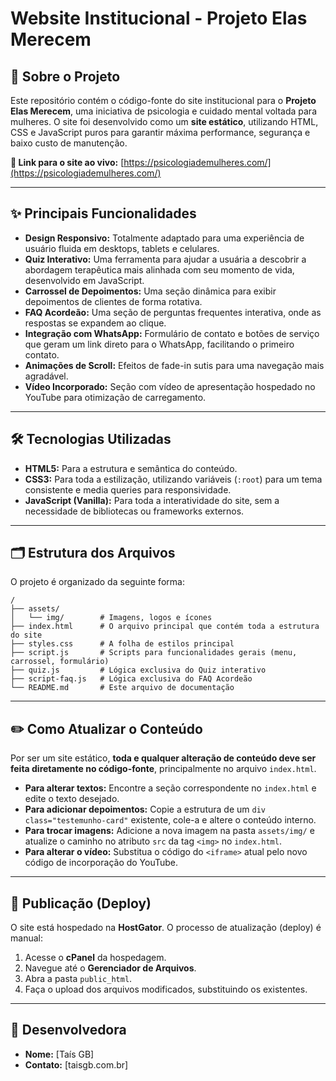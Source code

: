 # Website Institucional - Projeto Elas Merecem

## 📖 Sobre o Projeto

Este repositório contém o código-fonte do site institucional para o **Projeto Elas Merecem**, uma iniciativa de psicologia e cuidado mental voltada para mulheres. O site foi desenvolvido como um **site estático**, utilizando HTML, CSS e JavaScript puros para garantir máxima performance, segurança e baixo custo de manutenção.

**🔗 Link para o site ao vivo:** [https://psicologiademulheres.com/](https://psicologiademulheres.com/)

---

## ✨ Principais Funcionalidades

* **Design Responsivo:** Totalmente adaptado para uma experiência de usuário fluida em desktops, tablets e celulares.
* **Quiz Interativo:** Uma ferramenta para ajudar a usuária a descobrir a abordagem terapêutica mais alinhada com seu momento de vida, desenvolvido em JavaScript.
* **Carrossel de Depoimentos:** Uma seção dinâmica para exibir depoimentos de clientes de forma rotativa.
* **FAQ Acordeão:** Uma seção de perguntas frequentes interativa, onde as respostas se expandem ao clique.
* **Integração com WhatsApp:** Formulário de contato e botões de serviço que geram um link direto para o WhatsApp, facilitando o primeiro contato.
* **Animações de Scroll:** Efeitos de fade-in sutis para uma navegação mais agradável.
* **Vídeo Incorporado:** Seção com vídeo de apresentação hospedado no YouTube para otimização de carregamento.

---

## 🛠️ Tecnologias Utilizadas

* **HTML5:** Para a estrutura e semântica do conteúdo.
* **CSS3:** Para toda a estilização, utilizando variáveis (`:root`) para um tema consistente e media queries para responsividade.
* **JavaScript (Vanilla):** Para toda a interatividade do site, sem a necessidade de bibliotecas ou frameworks externos.

---

## 🗂️ Estrutura dos Arquivos

O projeto é organizado da seguinte forma:

```
/
├── assets/
│   └── img/        # Imagens, logos e ícones
├── index.html      # O arquivo principal que contém toda a estrutura do site
├── styles.css      # A folha de estilos principal
├── script.js       # Scripts para funcionalidades gerais (menu, carrossel, formulário)
├── quiz.js         # Lógica exclusiva do Quiz interativo
├── script-faq.js   # Lógica exclusiva do FAQ Acordeão
└── README.md       # Este arquivo de documentação
```

---

## ✏️ Como Atualizar o Conteúdo

Por ser um site estático, **toda e qualquer alteração de conteúdo deve ser feita diretamente no código-fonte**, principalmente no arquivo `index.html`.

* **Para alterar textos:** Encontre a seção correspondente no `index.html` e edite o texto desejado.
* **Para adicionar depoimentos:** Copie a estrutura de um `div class="testemunho-card"` existente, cole-a e altere o conteúdo interno.
* **Para trocar imagens:** Adicione a nova imagem na pasta `assets/img/` e atualize o caminho no atributo `src` da tag `<img>` no `index.html`.
* **Para alterar o vídeo:** Substitua o código do `<iframe>` atual pelo novo código de incorporação do YouTube.

---

## 🚀 Publicação (Deploy)

O site está hospedado na **HostGator**. O processo de atualização (deploy) é manual:

1.  Acesse o **cPanel** da hospedagem.
2.  Navegue até o **Gerenciador de Arquivos**.
3.  Abra a pasta `public_html`.
4.  Faça o upload dos arquivos modificados, substituindo os existentes.

---

## 👤 Desenvolvedora

* **Nome:** [Taís GB]
* **Contato:** [taisgb.com.br]

